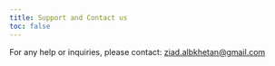 ```yaml
---
title: Support and Contact us
toc: false
---
```


For any help or inquiries, please contact: ziad.albkhetan@gmail.com